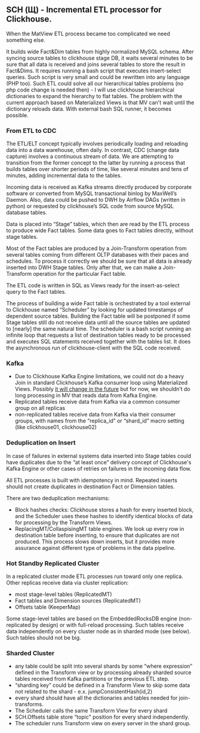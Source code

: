 ## SCH (Щ) - Incremental ETL processor for Clickhouse. 

When the MatView ETL process became too complicated we need something else.

 It builds wide Fact&Dim tables from highly normalized MySQL schema.  After syncing source tables to clickhouse stage DB, it waits several minutes to be sure that all data is received and joins several tables to store the result in Fact&Dims.   It requires running a bash script that executes insert-select queries.  Such script is very small and could be rewritten into any language (PHP too).
Such ETL could solve all our hierarchical tables problems (no php code change is needed then) - I will use clickhouse hierarchical dictionaries to expand the hierarchy to flat tables.   The problem with the current approach based on Materialized Views is that MV can't wait until the dictionary reloads data.  With external bash SQL runner, it becomes possible.

### From ETL to CDC

The ETL/ELT concept typically involves periodically loading and reloading data into a data warehouse, often daily. In contrast, CDC (change data capture) involves a continuous stream of data. We are attempting to transition from the former concept to the latter by running a process that builds tables over shorter periods of time, like several minutes and tens of minutes, adding incremental data to the tables.

Incoming data is received as Kafka streams directly produced by corporate software or converted from MySQL transactional binlog by MaxWell’s Daemon. Also, data could be pushed to DWH by Airflow DAGs (written in python) or requested by clickhouse’s SQL code from source MySQL database tables. 

Data is placed into “Stage” tables, which then are read by the ETL process to produce wide Fact tables. Some data goes to Fact tables directly, without stage tables.

Most of the Fact tables are produced by a Join-Transform operation from several tables coming from different OLTP databases with their paces and schedules. To process it correctly we should be sure that all data is already inserted into DWH Stage tables. Only after that, we can make a Join-Transform operation for the particular Fact table.

The ETL code is written in SQL as Views ready for the insert-as-select query to the Fact tables.

The process of building a wide Fact table is orchestrated by a tool external to Clickhouse named “Scheduler” by looking for updated timestamps of dependent source tables.  Building the Fact table will be postponed if some Stage tables still do not receive data until all the source tables are updated to [nearly] the same natural time.  The scheduler is a bash script running an infinite loop that requests a list of destination tables ready to be processed and executes SQL statements received together with the tables list.  It does the asynchronous run of clickhouse-client with the SQL code received. 

### Kafka

- Due to Clickhouse Kafka Engine limitations, we could not do a heavy Join in standard Clickhouse’s Kafka consumer loop using Materialized Views. Possibly [it will change in the future](https://github.com/ClickHouse/ClickHouse/pull/42777) but for now, we shouldn’t do long processing in MV that reads data from Kafka Engine.
- Replicated tables receive data from Kafka via a common consumer group on all replicas
- non-replicated tables receive data from Kafka via their consumer groups, with names from the “replica_id” or “shard_id” macro setting (like clickhouse01, clickhouse02)

### Deduplication on Insert

In case of failures in external systems data inserted into Stage tables could have duplicates due to the “at least once” delivery concept of Clickhouse's Kafka Engine or other cases of retries on failures in the incoming data flow. 

All ETL processes is built with idempotency in mind.  Repeated inserts should not create duplicates in destination Fact or Dimension tables. 

There are two deduplication mechanisms:

 - Block hashes checks: Clickhouse stores a hash for every inserted block, and the Scheduler uses these hashes to identify identical blocks of data for processing by the Transform Views.
 - ReplacingMT/CollaspisingMT table engines. We look up every row in destination table before inserting, to ensure that duplicates are not produced. This process slows down inserts, but it provides more assurance against different type of problems in the data pipeline.

### Hot Standby Replicated Cluster

In a replicated cluster mode ETL processes run toward only one replica. Other replicas receive data via cluster replication: 

- most stage-level tables (ReplicatedMT)
- Fact tables and Dimension sources (ReplicatedMT)
- Offsets table (KeeperMap)

Some stage-level tables are based on the EmbeddedRocksDB engine (non-replicated by design) or with full-reload processing. Such tables receive data independently on every cluster node as in sharded mode (see below). Such tables should not be big.

### Sharded Cluster

- any table could be split into several shards by some “where expression” defined in the Transform view or by processing already sharded source tables received from Kafka partitions or the previous ETL step.
- “sharding key”  could be defined in a Transform View to skip some data not related to the shard - e.x. jumpConsistentHash(id,2)
- every shard should have all the dictionaries and tables needed for join-transforms.
- The Scheduler calls the same Transform View for every shard
- SCH.Offsets table store “topic" position for every shard independently.
- The scheduler runs Transform view on every server in the shard group.

